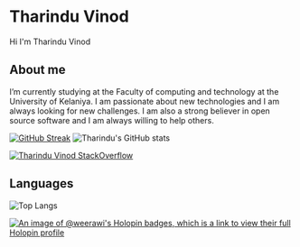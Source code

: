 # Tharindu Vinod


Hi I'm Tharindu Vinod

## About me

I’m currently studying at the Faculty of computing and technology at the University of Kelaniya. I am passionate about new technologies and I am always looking for new challenges. I am also a strong believer in open source software and I am always willing to help others.

[![GitHub Streak](https://github-readme-streak-stats.herokuapp.com/?user=weerawi&theme=highcontrast)](https://git.io/streak-stats) ![Tharindu's GitHub stats](https://github-readme-stats.vercel.app/api?username=weerawi&show_icons=true&theme=radical)

 
 
 [![Tharindu Vinod StackOverflow](https://github-readme-stackoverflow.vercel.app/?userID=18961180&theme=highcontrast)](https://stackoverflow.com/users/18961180/tharindu-vinod)
 

 

## Languages 
![Top Langs](https://github-readme-stats.vercel.app/api/top-langs/?username=weerawi&layout=compact&theme=highcontrast)


[![An image of @weerawi's Holopin badges, which is a link to view their full Holopin profile](https://holopin.me/weerawi)](https://holopin.io/@weerawi)
